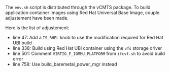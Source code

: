 The `env.sh` script is distributed through the vCMTS package. 
To build application container images using Red Hat Universal Base Image, couple adjustement have been made.

Here is the list of adjustement:
- line 47: Add a `IS_RHEL` knob to use the modification required for Red Hat UBI build
- line 338: Build using Red Hat UBI container using the `vfs` storage driver
- line 501: Comment `VIRTIO_F_IOMMU_PLATFORM` from `ifcvf.sh` to avoid build error
- line 758: Use build_baremetal_power_mgr instead
